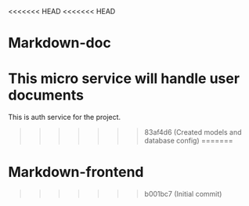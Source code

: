 <<<<<<< HEAD
<<<<<<< HEAD
# Markdown-doc

This micro service will handle user documents
=======
This is auth service for the project.
>>>>>>> 83af4d6 (Created models and database config)
=======
# Markdown-frontend

>>>>>>> b001bc7 (Initial commit)

